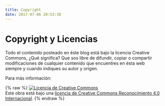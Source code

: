 ```yaml
---
title: Copyright
date: 2017-07-06 20:53:38
---
```


Copyright y Licencias
=====================

Todo el contenido posteado en éste blog está bajo la licencia Creative Commons, ¿Qué significa? Que sos libre de difundir, copiar o compartir modificaciones de cualquier contenido que encuentres en ésta web siempre y cuando indiques su autor y origen. 

Para más información:

{% raw %}
<a rel="license" href="http://creativecommons.org/licenses/by/4.0/"><img alt="Licencia de Creative Commons" style="border-width:0" src="https://i.creativecommons.org/l/by/4.0/88x31.png" /></a><br />Este obra está bajo una <a rel="license" href="http://creativecommons.org/licenses/by/4.0/">licencia de Creative Commons Reconocimiento 4.0 Internacional</a>.
{% endraw %}
